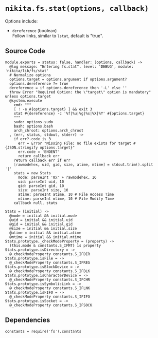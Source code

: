 
# `nikita.fs.stat(options, callback)`

Options include:

* `dereference` (boolean)   
  Follow links, similar to `lstat`, default is "true".

## Source Code

    module.exports = status: false, handler: (options, callback) ->
      @log message: "Entering fs.stat", level: 'DEBUG', module: 'nikita/lib/fs/stat'
      # Normalize options
      options.target = options.argument if options.argument?
      options.dereference ?= true
      dereference = if options.dereference then '-L' else ''
      throw Error "Required Option: the \"target\" option is mandatory" unless options.target
      @system.execute
        cmd: """
        [ ! -e #{options.target} ] && exit 3
        stat #{dereference} -c '%f|%u|%g|%s|%X|%Y' #{options.target}
        """
        sudo: options.sudo
        bash: options.bash
        arch_chroot: options.arch_chroot
      , (err, status, stdout, stderr) ->
        if err?.code is 3
          err = Error "Missing File: no file exists for target #{JSON.stringify options.target}"
          err.code = 'ENOENT'
          return callback err
        return callback err if err
        [rawmodehex, uid, gid, size, atime, mtime] = stdout.trim().split '|'
        stats = new Stats
          mode: parseInt '0x' + rawmodehex, 16
          uid: parseInt uid, 10
          gid: parseInt gid, 10
          size: parseInt size, 10
          atime: parseInt atime, 10 # File Access Time
          mtime: parseInt mtime, 10 # File Modify Time
        callback null, stats

    Stats = (initial) ->
      @mode = initial && initial.mode
      @uid = initial && initial.uid
      @gid = initial && initial.gid
      @size = initial && initial.size
      @atime = initial && initial.atime
      @mtime = initial && initial.mtime
    Stats.prototype._checkModeProperty = (property) ->
      (this.mode & constants.S_IFMT) is property
    Stats.prototype.isDirectory = ->
      @_checkModeProperty constants.S_IFDIR
    Stats.prototype.isFile = ->
      @_checkModeProperty constants.S_IFREG
    Stats.prototype.isBlockDevice = ->
      @_checkModeProperty constants.S_IFBLK
    Stats.prototype.isCharacterDevice = ->
      @_checkModeProperty constants.S_IFCHR
    Stats.prototype.isSymbolicLink = ->
      @_checkModeProperty constants.S_IFLNK
    Stats.prototype.isFIFO = ->
      @_checkModeProperty constants.S_IFIFO
    Stats.prototype.isSocket = ->
      @_checkModeProperty constants.S_IFSOCK

## Dependencies

    constants = require('fs').constants
